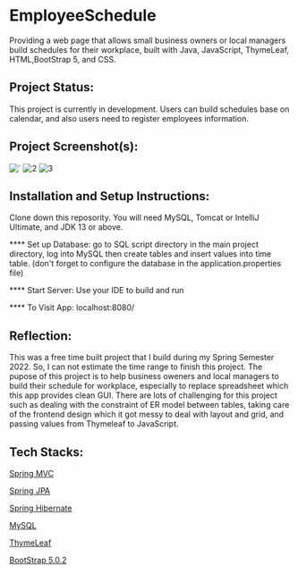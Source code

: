 # EmployeeSchedule
Providing a web page that allows small business owners or local managers build schedules for their  workplace, built with Java, JavaScript, ThymeLeaf, HTML,BootStrap 5, and CSS.

## Project Status:
This project is currently in development. Users can build schedules base on calendar, and also users need to register employees information.

## Project Screenshot(s):
![`](https://user-images.githubusercontent.com/73359451/170911014-efa7c9b3-92dd-4119-a40b-b7a0d657d870.png)
![2](https://user-images.githubusercontent.com/73359451/170911021-f23d4cd7-a314-4262-9efe-408422e72540.png)
![3](https://user-images.githubusercontent.com/73359451/170911022-c42022c6-4a6f-4050-86de-35eb0b5320d3.png)

## Installation and Setup Instructions:
Clone down this reposority. You will need  MySQL, Tomcat or IntelliJ Ultimate, and JDK 13 or above. 

**** Set up Database: go to SQL script directory in the main project directory, log into MySQL then create tables and insert values into time table.
(don't forget to configure the database in the application.properties file)

**** Start Server: Use your IDE to build and run

**** To Visit App: localhost:8080/
     

## Reflection:
This was a free time built project that I build during my Spring Semester 2022. So, I can not estimate the time range to finish this project.
The pupose of this project is to help business oweners and local managers to build their schedule for workplace, especially to replace spreadsheet which this app provides clean GUI.
There are lots of challenging for this project such as dealing with the constraint of ER model between tables, taking care of the frontend design which it got messy to deal with layout and grid,
and passing values from Thymeleaf to JavaScript.
## Tech Stacks:
[Spring MVC](https://docs.spring.io/spring-framework/docs/3.2.x/spring-framework-reference/html/mvc.html)

[Spring JPA](https://docs.spring.io/spring-data/jpa/docs/current/reference/html/)

[Spring Hibernate](https://www.baeldung.com/hibernate-5-spring)

[MySQL](https://www.mysql.com/)

[ThymeLeaf](https://www.thymeleaf.org/)

[BootStrap 5.0.2](https://blog.getbootstrap.com/2021/06/22/bootstrap-5-0-2/)
